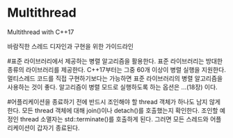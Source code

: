 # Multithread

Multithread with C++17

바람직한 스레드 디자인과 구현을 위한 가이드라인

#표준 라이브러리에서 제공하는 병렬 알고리즘을 활용한다.
표준 라이브러리는 방대한 종류의 라이브러리를 제공한다. C++17부터는 그중 60개 이상이 병렬 실행을 지원한다.
멀티스레드 코드를 직접 구현하기보다는 가능하면 표준 라이브러리의 병렬 알고리즘을 사용하는 것이 좋다.
알고리즘이 병렬 모드로 실행하도록 하는 옵션은 ...(18장) 이다.

#어플리케이션을 종료하기 전에 반드시 조인해야 할 thread 객체가 하나도 남지 않게 한다.
모든 thread 객체에 대해 join()이나 detach()를 호출했는지 확인한다. 조인할 예정인 thread 소멸자는 std::terminate()를 호출하게 된다.
그러면 모든 스레드와 어플리케이션이 갑자기 종료된다.

#
